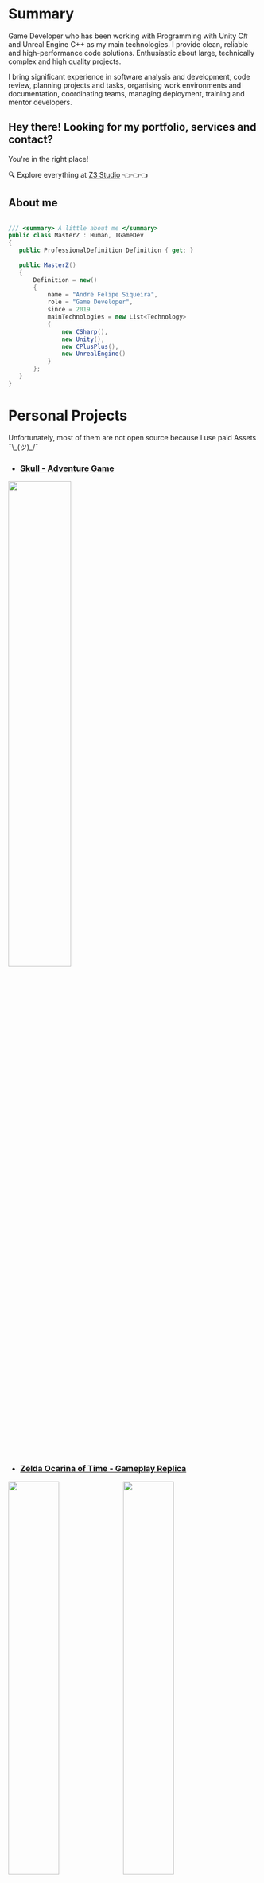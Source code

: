 # Summary

Game Developer who has been working with Programming with Unity C# and Unreal Engine C++ as my main technologies. I provide clean, reliable and high-performance code solutions. Enthusiastic about large, technically complex and high quality projects.

I bring significant experience in software analysis and development, code review, planning projects and tasks, organising work environments and documentation, coordinating teams, managing deployment, training and mentor developers.

## Hey there! Looking for my portfolio, services and contact?

You're in the right place!

🔍 Explore everything at [Z3 Studio](https://z3-studio.com/about-me) 👈👈👈

## About me

 ```csharp

/// <summary> A little about me </summary>
public class MasterZ : Human, IGameDev
{
    public ProfessionalDefinition Definition { get; }
    
    public MasterZ()
    {
        Definition = new()
        {
            name = "André Felipe Siqueira",
            role = "Game Developer",
            since = 2019
            mainTechnologies = new List<Technology> 
            { 
                new CSharp(),
                new Unity(),
                new CPlusPlus(),
                new UnrealEngine()
            }
        };
    }
}
 ```

# Personal Projects

Unfortunately, most of them are not open source because I use paid Assets ¯\\\_(ツ\)_/¯


- ### [Skull - Adventure Game](https://drive.google.com/file/d/1MGnXVAL6HgPoEn6otmuJTrfiwFdGfZIy/view)

 <a href="https://drive.google.com/file/d/1MGnXVAL6HgPoEn6otmuJTrfiwFdGfZIy/view">
  <img src="https://user-images.githubusercontent.com/64444068/198894962-3a09c6af-783c-46b2-ad9b-d004a463ccef.png" width="50%">
 </a>

<!--
- ### [Traffic Jam Minigame](https://github.com/MasterZ0/Traffic-Jam-Minigame)

<div>
  <img src="https://github.com/Z3-Studio/Traffic-Jam-Minigame/assets/64444068/754b45c2-a94e-4238-9e3d-980276af6fbf" width="50%"/>
</div>
-->
- ### [Zelda Ocarina of Time - Gameplay Replica](https://drive.google.com/file/d/1BV-ysWpMTnwIullQA48Nb6WUoDoNOQKc/view)

 <div class="column">
   <img src="https://github.com/user-attachments/assets/950fc172-20c9-44f7-a25b-bafe144e4631"  width="45%"/>
   <img src="https://github.com/user-attachments/assets/771da73e-8642-4cc4-a310-888dd1197888" width="45%" />
 </div>

- ### [Vehicle Traffic](https://github.com/MasterZ0/VehicleTraffic)
 
<a href="https://github.com/MasterZ0/VehicleTraffic">
  <img src="https://user-images.githubusercontent.com/64444068/232619605-9d3fb620-0553-4119-bded-73a1398f54b5.png" width="50%"/>
</a>

- ### [Top Down RPG - Character Customization](https://github.com/MasterZ0/Top-Down-RPG)

 <div class="column"> 
   <img src="https://github.com/user-attachments/assets/de3129fd-c0d3-4f16-9722-d61006e4973a" width="40%" />
   <img src="https://github.com/user-attachments/assets/4b29a73a-160c-484d-9910-7c2876871880"  width="54.5%"/>
 </div>

- ### [Infinity - Mobile Puzzle](https://drive.google.com/file/d/1Gvp0AMpXpdvCie29ZuYYFEOZtND4j55d/view)

<a href="https://drive.google.com/file/d/1Gvp0AMpXpdvCie29ZuYYFEOZtND4j55d/view">
  <img src="https://github.com/user-attachments/assets/4603e76b-8622-4f64-aa28-4ed184a23dd5" width="20%"/>
</a>

- ### [Cinematic FPS](https://github.com/MasterZ0/Cinematic-FPS)

<a href="https://github.com/MasterZ0/Cinematic-FPS">
  <img src="https://user-images.githubusercontent.com/64444068/212184394-d7175f18-846e-4ab2-9382-b020633880cb.png" width="40%"/>
</a>

- ### [Space Invaders - Replica](https://github.com/MasterZ0/SpaceInvaders)

<a href="https://github.com/MasterZ0/SpaceInvaders">
  <img src="https://user-images.githubusercontent.com/64444068/117709340-2f878f00-b1a7-11eb-8efe-8e319210b03c.png" width="50%"/>
</a>

<!-- More ideas
## Tools and Libraries

### Integrate Odin in NodeCanvas

<a href="https://github.com/MasterZ0/OdinTree">
  <img align="center" src="https://github-readme-stats.vercel.app/api/pin/?username=MasterZ0&repo=OdinTree&theme=dark" />
</a>
-->

<!--

Cards guide: https://github.com/anuraghazra/github-readme-stats

**MasterZ0/MasterZ0** is a ✨ _special_ ✨ repository because its `README.md` (this file) appears on your GitHub profile.

Here are some ideas to get you started:

- 🔭 I’m currently working on ...
- 🌱 I’m currently learning ...
- 👯 I’m looking to collaborate on ...
- 🤔 I’m looking for help with ...
- 💬 Ask me about ...
- 📫 How to reach me: ...
- 😄 Pronouns: ...
- ⚡ Fun fact: ...
-->
